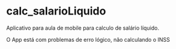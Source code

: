 # calc_salarioLiquido
Aplicativo para aula de mobile para calculo de salário líquido.

O App está com problemas de erro lógico, não calculando o INSS
